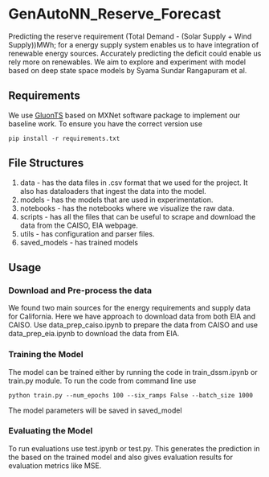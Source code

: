 # GenAutoNN_Reserve_Forecast
Predicting the reserve requirement (Total Demand - (Solar Supply + Wind Supply))MWh; for a energy supply system enables us to have integration of renewable energy sources. Accurately predicting the deficit could enable us rely more on renewables. We aim to explore and experiment with model based on deep state space models by Syama Sundar Rangapuram et al. 

## Requirements
We use [GluonTS](https://ts.gluon.ai/) based on MXNet software package to implement our baseline work. To ensure you have the correct version use
```
pip install -r requirements.txt
```
 
## File Structures
1. data - has the data files in .csv format that we used for the project. It also has dataloaders that ingest the data into the model.
2. models - has the models that are used in experimentation.
3. notebooks - has the notebooks where we visualize the raw data.
4. scripts - has all the files that can be useful to scrape and download the data from the CAISO, EIA webpage.
5. utils - has configuration and parser files.
6. saved_models - has trained models

## Usage 
### Download and Pre-process the data 
We found two main sources for the energy requirements and supply data for California. Here we have approach to download data from both EIA and CAISO. Use data_prep_caiso.ipynb to prepare the data from CAISO and use data_prep_eia.ipynb to download the data from EIA. 

### Training the Model 
The model can be trained either by running the code in train_dssm.ipynb or train.py module. To run the code from command line use 
```
python train.py --num_epochs 100 --six_ramps False --batch_size 1000
```
The model parameters will be saved in saved_model

### Evaluating the Model
To run evaluations use test.ipynb or test.py. This generates the prediction in the based on the trained model and also gives evaluation results for evaluation metrics like MSE.
